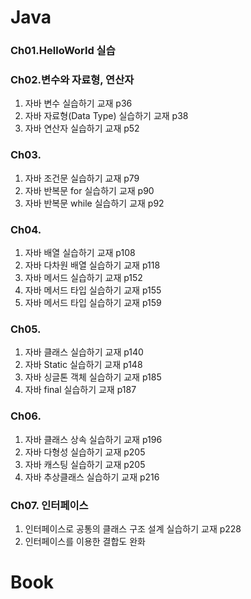 # Java
### Ch01.HelloWorld 실습
### Ch02.변수와 자료형, 연산자
1. 자바 변수 실습하기 교재 p36
2. 자바 자료형(Data Type) 실습하기 교재 p38
3. 자바 연산자 실습하기 교재 p52
### Ch03.
1. 자바 조건문 실습하기 교재 p79
2. 자바 반복문 for 실습하기 교재 p90
3. 자바 반복문 while 실습하기 교재 p92
### Ch04.
1. 자바 배열 실습하기 교재 p108
2. 자바 다차원 배열 실습하기 교재 p118
3. 자바 메서드 실습하기 교재 p152
4. 자바 메서드 타입 실습하기 교재 p155
5. 자바 메서드 타입 실습하기 교재 p159
### Ch05.
1. 자바 클래스 실습하기 교재 p140
2. 자바 Static 실습하기 교재 p148
3. 자바 싱글톤 객체 실습하기 교재 p185
4. 자바 final 실습하기 교재 p187
### Ch06.
1. 자바 클래스 상속 실습하기 교재 p196
2. 자바 다형성 실습하기 교재 p205
3. 자바 캐스팅 실습하기 교재 p205
4. 자바 추상클래스 실습하기 교재 p216
### Ch07. 인터페이스
1. 인터페이스로 공통의 클래스 구조 설계 실습하기 교재 p228
2. 인터페이스를 이용한 결합도 완화

# Book
